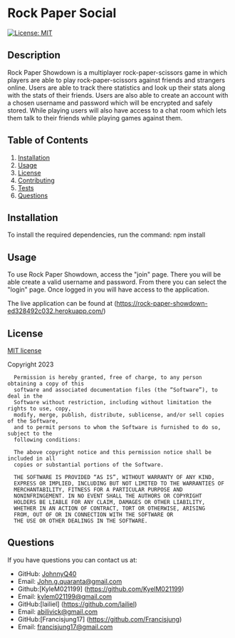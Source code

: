 # Rock Paper Social
[![License: MIT](https://img.shields.io/badge/License-MIT-yellow.svg)](https://opensource.org/licenses/MIT)
## Description

Rock Paper Showdown is a multiplayer rock-paper-scissors game in which players are able to play rock-paper-scissors against friends and strangers online. Users are able to track there statistics and look up their stats along with the stats of their friends. Users are also able to create an account with a chosen username and password which will be encrypted and safely stored. While playing users will also have access to a chat room which lets them talk to their friends while playing games against them.

## Table of Contents

1. [Installation](#installation)
2. [Usage](#usage)
3. [License](#license)
4. [Contributing](#contributing)
5. [Tests](#tests)
6. [Questions](#questions)
## Installation

To install the required dependencies, run the command: npm install

## Usage
To use Rock Paper Showdown, access the "join" page. There you will be able create a valid username and password. From there you can select the "login" page. Once logged in you will have access to the application. 

The live application can be found at (https://rock-paper-showdown-ed328492c032.herokuapp.com/)

## License
[MIT license](https://opensource.org/license/mit/)

Copyright 2023 


      Permission is hereby granted, free of charge, to any person obtaining a copy of this 
      software and associated documentation files (the “Software”), to deal in the 
      Software without restriction, including without limitation the rights to use, copy, 
      modify, merge, publish, distribute, sublicense, and/or sell copies of the Software, 
      and to permit persons to whom the Software is furnished to do so, subject to the 
      following conditions:

      The above copyright notice and this permission notice shall be included in all 
      copies or substantial portions of the Software.
      
      THE SOFTWARE IS PROVIDED “AS IS”, WITHOUT WARRANTY OF ANY KIND, 
      EXPRESS OR IMPLIED, INCLUDING BUT NOT LIMITED TO THE WARRANTIES OF 
      MERCHANTABILITY, FITNESS FOR A PARTICULAR PURPOSE AND 
      NONINFRINGEMENT. IN NO EVENT SHALL THE AUTHORS OR COPYRIGHT 
      HOLDERS BE LIABLE FOR ANY CLAIM, DAMAGES OR OTHER LIABILITY, 
      WHETHER IN AN ACTION OF CONTRACT, TORT OR OTHERWISE, ARISING 
      FROM, OUT OF OR IN CONNECTION WITH THE SOFTWARE OR 
      THE USE OR OTHER DEALINGS IN THE SOFTWARE.

## Questions

If you have questions you can contact us at:
- GitHub: [JohnnyQ40](https://github.com/JohnnyQ40)
- Email: John.g.quaranta@gmail.com
- Github:[KyleM021199] (https://github.com/KyelM021199)
- Email: kylem021199@gmail.com
- GitHub:[lailiel] (https://github.com/lailiel)
- Email: abilivick@gmail.com
- GitHub:[Francisjung17] (https://github.com/Francisjung)
- Email: francisjung17@gmail.com